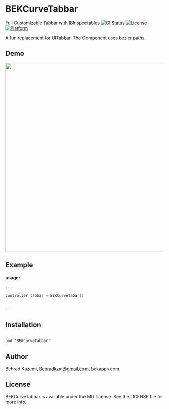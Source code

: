 # BEKCurveTabbar
Full Customizable Tabbar with IBInspectables
[![CI Status](http://img.shields.io/travis/popwarsweet/JellySlider.svg?style=flat)](https://travis-ci.org/popwarsweet/JellySlider)
[![License](https://img.shields.io/cocoapods/l/JellySlider.svg?style=flat)](http://cocoapods.org/pods/JellySlider)
[![Platform](https://img.shields.io/cocoapods/p/JellySlider.svg?style=flat)](http://cocoapods.org/pods/JellySlider)

A fun replacement for UITabbar. The Component uses bezier paths.
## Demo
<img src="https://github.com/behrad-kzm/BEKCurveTabbar/blob/master/Preview.png" height="600">

## Example

__usage:__
```swift
...

controller.tabbar = BEKCurveTabar()


...

```

## Installation
```swift

pod 'BEKCurveTabbar'

```


## Author
Behrad Kazemi, Behradkzm@gmail.com, bekapps.com

## License

BEKCurveTabbar is available under the MIT license. See the LICENSE file for more info.
